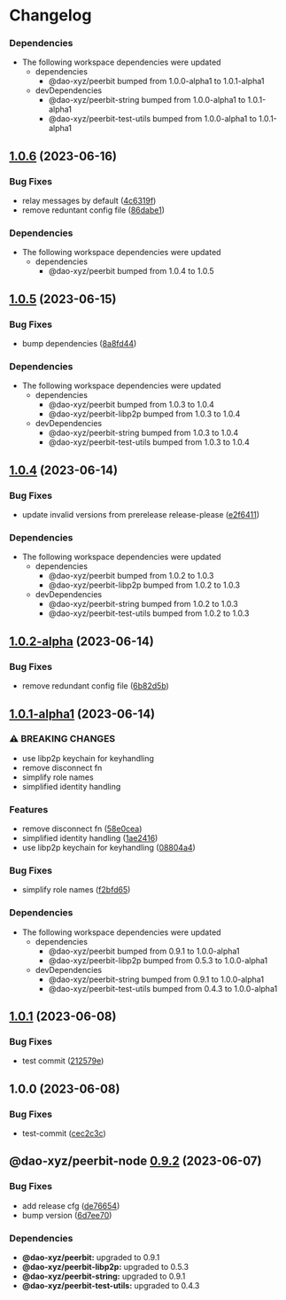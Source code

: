 # Changelog

### Dependencies

* The following workspace dependencies were updated
  * dependencies
    * @dao-xyz/peerbit bumped from 1.0.0-alpha1 to 1.0.1-alpha1
  * devDependencies
    * @dao-xyz/peerbit-string bumped from 1.0.0-alpha1 to 1.0.1-alpha1
    * @dao-xyz/peerbit-test-utils bumped from 1.0.0-alpha1 to 1.0.1-alpha1

## [1.0.6](https://github.com/dao-xyz/peerbit/compare/peerbit-node-v1.0.5...peerbit-node-v1.0.6) (2023-06-16)


### Bug Fixes

* relay messages by default ([4c6319f](https://github.com/dao-xyz/peerbit/commit/4c6319fa8faa7a97a7599f720a67723eded16857))
* remove reduntant config file ([86dabe1](https://github.com/dao-xyz/peerbit/commit/86dabe116c86862b2fb84b60b49dfa9c115c28b4))


### Dependencies

* The following workspace dependencies were updated
  * dependencies
    * @dao-xyz/peerbit bumped from 1.0.4 to 1.0.5

## [1.0.5](https://github.com/dao-xyz/peerbit/compare/peerbit-node-v1.0.4...peerbit-node-v1.0.5) (2023-06-15)


### Bug Fixes

* bump dependencies ([8a8fd44](https://github.com/dao-xyz/peerbit/commit/8a8fd440149a966337382db77afe1071141e5c74))


### Dependencies

* The following workspace dependencies were updated
  * dependencies
    * @dao-xyz/peerbit bumped from 1.0.3 to 1.0.4
    * @dao-xyz/peerbit-libp2p bumped from 1.0.3 to 1.0.4
  * devDependencies
    * @dao-xyz/peerbit-string bumped from 1.0.3 to 1.0.4
    * @dao-xyz/peerbit-test-utils bumped from 1.0.3 to 1.0.4

## [1.0.4](https://github.com/dao-xyz/peerbit/compare/peerbit-node-v1.0.3-alpha...peerbit-node-v1.0.4) (2023-06-14)


### Bug Fixes

* update invalid versions from prerelease release-please ([e2f6411](https://github.com/dao-xyz/peerbit/commit/e2f6411d46edf6d36723ca1ea81d1e55a09d3cd4))


### Dependencies

* The following workspace dependencies were updated
  * dependencies
    * @dao-xyz/peerbit bumped from 1.0.2 to 1.0.3
    * @dao-xyz/peerbit-libp2p bumped from 1.0.2 to 1.0.3
  * devDependencies
    * @dao-xyz/peerbit-string bumped from 1.0.2 to 1.0.3
    * @dao-xyz/peerbit-test-utils bumped from 1.0.2 to 1.0.3

## [1.0.2-alpha](https://github.com/dao-xyz/peerbit/compare/peerbit-node-v1.0.1-alpha1...peerbit-node-v1.0.2-alpha) (2023-06-14)


### Bug Fixes

* remove redundant config file ([6b82d5b](https://github.com/dao-xyz/peerbit/commit/6b82d5b1201469c30dfb061396f11661e6f2d79e))

## [1.0.1-alpha1](https://github.com/dao-xyz/peerbit/compare/peerbit-node-v1.0.1...peerbit-node-v1.0.1-alpha1) (2023-06-14)


### ⚠ BREAKING CHANGES

* use libp2p keychain for keyhandling
* remove disconnect fn
* simplify role names
* simplified identity handling

### Features

* remove disconnect fn ([58e0cea](https://github.com/dao-xyz/peerbit/commit/58e0cea6df27c1d14a7edeb9b05050b1036e1db4))
* simplified identity handling ([1ae2416](https://github.com/dao-xyz/peerbit/commit/1ae24168a5c8629b8f9d1c57eceed6abd4a15020))
* use libp2p keychain for keyhandling ([08804a4](https://github.com/dao-xyz/peerbit/commit/08804a4d19db413a01284b7a8a6a8c8fd20e284f))


### Bug Fixes

* simplify role names ([f2bfd65](https://github.com/dao-xyz/peerbit/commit/f2bfd65422d0d7066cbc34693bfeafecb508004d))


### Dependencies

* The following workspace dependencies were updated
  * dependencies
    * @dao-xyz/peerbit bumped from 0.9.1 to 1.0.0-alpha1
    * @dao-xyz/peerbit-libp2p bumped from 0.5.3 to 1.0.0-alpha1
  * devDependencies
    * @dao-xyz/peerbit-string bumped from 0.9.1 to 1.0.0-alpha1
    * @dao-xyz/peerbit-test-utils bumped from 0.4.3 to 1.0.0-alpha1

## [1.0.1](https://github.com/dao-xyz/peerbit/compare/peerbit-node-v1.0.0...peerbit-node-v1.0.1) (2023-06-08)


### Bug Fixes

* test commit ([212579e](https://github.com/dao-xyz/peerbit/commit/212579e891ca13b4cea651c0030a9fc369d00f49))

## 1.0.0 (2023-06-08)


### Bug Fixes

* test-commit ([cec2c3c](https://github.com/dao-xyz/peerbit/commit/cec2c3c9401235d33e70ac7a329f15bdc00a2437))

## @dao-xyz/peerbit-node [0.9.2](https://github.com/dao-xyz/peerbit/compare/@dao-xyz/peerbit-node@0.9.1...@dao-xyz/peerbit-node@0.9.2) (2023-06-07)


### Bug Fixes

* add release cfg ([de76654](https://github.com/dao-xyz/peerbit/commit/de766548f8106804d319e8b51e9607f2a3f60726))
* bump version ([6d7ee70](https://github.com/dao-xyz/peerbit/commit/6d7ee705e5735f79cf4aa8eb9c87df1a591e1000))





### Dependencies

* **@dao-xyz/peerbit:** upgraded to 0.9.1
* **@dao-xyz/peerbit-libp2p:** upgraded to 0.5.3
* **@dao-xyz/peerbit-string:** upgraded to 0.9.1
* **@dao-xyz/peerbit-test-utils:** upgraded to 0.4.3
